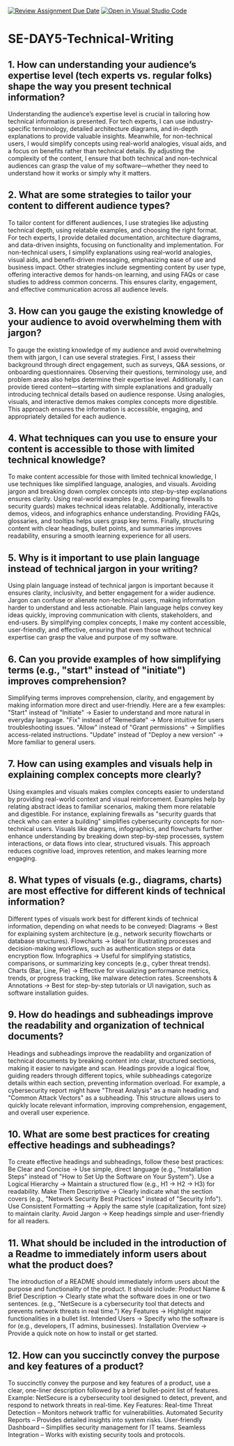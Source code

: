 [![Review Assignment Due Date](https://classroom.github.com/assets/deadline-readme-button-22041afd0340ce965d47ae6ef1cefeee28c7c493a6346c4f15d667ab976d596c.svg)](https://classroom.github.com/a/zsAR-pyY)
[![Open in Visual Studio Code](https://classroom.github.com/assets/open-in-vscode-2e0aaae1b6195c2367325f4f02e2d04e9abb55f0b24a779b69b11b9e10269abc.svg)](https://classroom.github.com/online_ide?assignment_repo_id=18463766&assignment_repo_type=AssignmentRepo)
# SE-DAY5-Technical-Writing
## 1. How can understanding your audience’s expertise level (tech experts vs. regular folks) shape the way you present technical information?
Understanding the audience’s expertise level is crucial in tailoring how technical information is presented. For tech experts, I can use industry-specific terminology, detailed architecture diagrams, and in-depth explanations to provide valuable insights. Meanwhile, for non-technical users, I would simplify concepts using real-world analogies, visual aids, and a focus on benefits rather than technical details.
By adjusting the complexity of the content, I ensure that both technical and non-technical audiences can grasp the value of my software—whether they need to understand how it works or simply why it matters.
## 2. What are some strategies to tailor your content to different audience types?
To tailor content for different audiences, I use strategies like adjusting technical depth, using relatable examples, and choosing the right format. For tech experts, I provide detailed documentation, architecture diagrams, and data-driven insights, focusing on functionality and implementation. For non-technical users, I simplify explanations using real-world analogies, visual aids, and benefit-driven messaging, emphasizing ease of use and business impact.
Other strategies include segmenting content by user type, offering interactive demos for hands-on learning, and using FAQs or case studies to address common concerns. This ensures clarity, engagement, and effective communication across all audience levels.
## 3. How can you gauge the existing knowledge of your audience to avoid overwhelming them with jargon?
To gauge the existing knowledge of my audience and avoid overwhelming them with jargon, I can use several strategies. First, I assess their background through direct engagement, such as surveys, Q&A sessions, or onboarding questionnaires. Observing their questions, terminology use, and problem areas also helps determine their expertise level.
Additionally, I can provide tiered content—starting with simple explanations and gradually introducing technical details based on audience response. Using analogies, visuals, and interactive demos makes complex concepts more digestible. This approach ensures the information is accessible, engaging, and appropriately detailed for each audience.
## 4. What techniques can you use to ensure your content is accessible to those with limited technical knowledge?
To make content accessible for those with limited technical knowledge, I use techniques like simplified language, analogies, and visuals. Avoiding jargon and breaking down complex concepts into step-by-step explanations ensures clarity. Using real-world examples (e.g., comparing firewalls to security guards) makes technical ideas relatable.
Additionally, interactive demos, videos, and infographics enhance understanding. Providing FAQs, glossaries, and tooltips helps users grasp key terms. Finally, structuring content with clear headings, bullet points, and summaries improves readability, ensuring a smooth learning experience for all users.
## 5. Why is it important to use plain language instead of technical jargon in your writing?
Using plain language instead of technical jargon is important because it ensures clarity, inclusivity, and better engagement for a wider audience. Jargon can confuse or alienate non-technical users, making information harder to understand and less actionable. Plain language helps convey key ideas quickly, improving communication with clients, stakeholders, and end-users.
By simplifying complex concepts, I make my content accessible, user-friendly, and effective, ensuring that even those without technical expertise can grasp the value and purpose of my software.
## 6. Can you provide examples of how simplifying terms (e.g., "start" instead of "initiate") improves comprehension?
Simplifying terms improves comprehension, clarity, and engagement by making information more direct and user-friendly. Here are a few examples:
"Start" instead of "Initiate" → Easier to understand and more natural in everyday language.
"Fix" instead of "Remediate" → More intuitive for users troubleshooting issues.
"Allow" instead of "Grant permissions" → Simplifies access-related instructions.
"Update" instead of "Deploy a new version" → More familiar to general users.
## 7. How can using examples and visuals help in explaining complex concepts more clearly?
Using examples and visuals makes complex concepts easier to understand by providing real-world context and visual reinforcement. Examples help by relating abstract ideas to familiar scenarios, making them more relatable and digestible. For instance, explaining firewalls as "security guards that check who can enter a building" simplifies cybersecurity concepts for non-technical users.
Visuals like diagrams, infographics, and flowcharts further enhance understanding by breaking down step-by-step processes, system interactions, or data flows into clear, structured visuals. This approach reduces cognitive load, improves retention, and makes learning more engaging.
## 8. What types of visuals (e.g., diagrams, charts) are most effective for different kinds of technical information?
Different types of visuals work best for different kinds of technical information, depending on what needs to be conveyed:
Diagrams → Best for explaining system architecture (e.g., network security flowcharts or database structures).
Flowcharts → Ideal for illustrating processes and decision-making workflows, such as authentication steps or data encryption flow.
Infographics → Useful for simplifying statistics, comparisons, or summarizing key concepts (e.g., cyber threat trends).
Charts (Bar, Line, Pie) → Effective for visualizing performance metrics, trends, or progress tracking, like malware detection rates.
Screenshots & Annotations → Best for step-by-step tutorials or UI navigation, such as software installation guides.
## 9. How do headings and subheadings improve the readability and organization of technical documents?
Headings and subheadings improve the readability and organization of technical documents by breaking content into clear, structured sections, making it easier to navigate and scan. Headings provide a logical flow, guiding readers through different topics, while subheadings categorize details within each section, preventing information overload.
For example, a cybersecurity report might have "Threat Analysis" as a main heading and "Common Attack Vectors" as a subheading. This structure allows users to quickly locate relevant information, improving comprehension, engagement, and overall user experience. 
## 10. What are some best practices for creating effective headings and subheadings?
To create effective headings and subheadings, follow these best practices:
Be Clear and Concise → Use simple, direct language (e.g., "Installation Steps" instead of "How to Set Up the Software on Your System").
Use a Logical Hierarchy → Maintain a structured flow (e.g., H1 → H2 → H3) for readability.
Make Them Descriptive → Clearly indicate what the section covers (e.g., "Network Security Best Practices" instead of "Security Info").
Use Consistent Formatting → Apply the same style (capitalization, font size) to maintain clarity.
Avoid Jargon → Keep headings simple and user-friendly for all readers.
## 11. What should be included in the introduction of a Readme to immediately inform users about what the product does?
The introduction of a README should immediately inform users about the purpose and functionality of the product. It should include:
Product Name & Brief Description → Clearly state what the software does in one or two sentences. (e.g., "NetSecure is a cybersecurity tool that detects and prevents network threats in real time.")
Key Features → Highlight major functionalities in a bullet list.
Intended Users → Specify who the software is for (e.g., developers, IT admins, businesses).
Installation Overview → Provide a quick note on how to install or get started.
## 12. How can you succinctly convey the purpose and key features of a product?
To succinctly convey the purpose and key features of a product, use a clear, one-liner description followed by a brief bullet-point list of features.
Example:
NetSecure is a cybersecurity tool designed to detect, prevent, and respond to network threats in real-time.
Key Features:
Real-time Threat Detection – Monitors network traffic for vulnerabilities.
Automated Security Reports – Provides detailed insights into system risks.
User-friendly Dashboard – Simplifies security management for IT teams.
Seamless Integration – Works with existing security tools and protocols.
